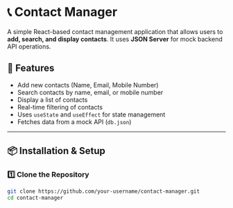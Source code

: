 # 📞 Contact Manager

A simple React-based contact management application that allows users to **add, search, and display contacts**. It uses **JSON Server** for mock backend API operations.

## 🚀 Features
- Add new contacts (Name, Email, Mobile Number)
- Search contacts by name, email, or mobile number
- Display a list of contacts
- Real-time filtering of contacts
- Uses `useState` and `useEffect` for state management
- Fetches data from a mock API (`db.json`)

---

## 📦 Installation & Setup

### 1️⃣ Clone the Repository
```bash
git clone https://github.com/your-username/contact-manager.git
cd contact-manager
